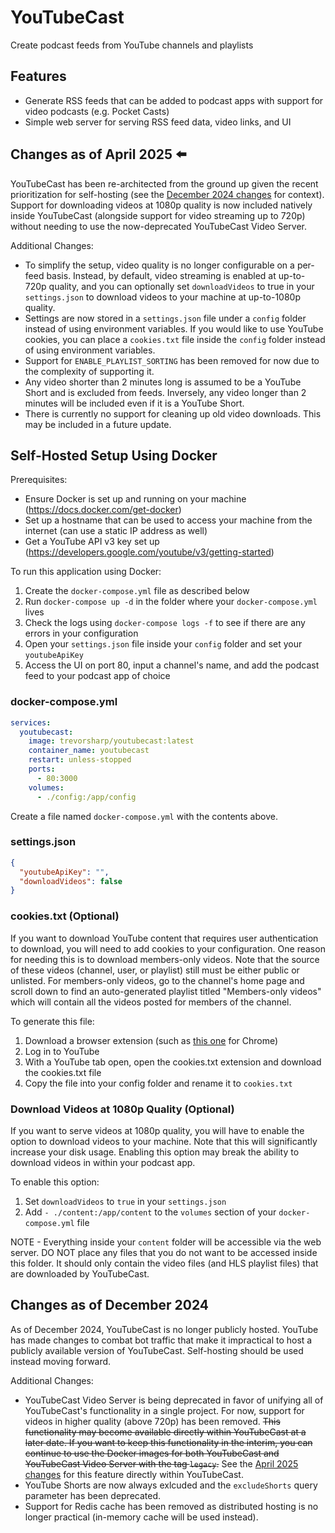 # YouTubeCast

Create podcast feeds from YouTube channels and playlists

## Features

- Generate RSS feeds that can be added to podcast apps with support for video podcasts (e.g. Pocket Casts)
- Simple web server for serving RSS feed data, video links, and UI

## Changes as of April 2025 ⬅️

YouTubeCast has been re-architected from the ground up given the recent prioritization for self-hosting (see the [December 2024 changes](#changes-as-of-december-2024) for context). Support for downloading videos at 1080p quality is now included natively inside YouTubeCast (alongside support for video streaming up to 720p) without needing to use the now-deprecated YouTubeCast Video Server.

Additional Changes:

- To simplify the setup, video quality is no longer configurable on a per-feed basis. Instead, by default, video streaming is enabled at up-to-720p quality, and you can optionally set `downloadVideos` to true in your `settings.json` to download videos to your machine at up-to-1080p quality.
- Settings are now stored in a `settings.json` file under a `config` folder instead of using environment variables. If you would like to use YouTube cookies, you can place a `cookies.txt` file inside the `config` folder instead of using environment variables.
- Support for `ENABLE_PLAYLIST_SORTING` has been removed for now due to the complexity of supporting it.
- Any video shorter than 2 minutes long is assumed to be a YouTube Short and is excluded from feeds. Inversely, any video longer than 2 minutes will be included even if it is a YouTube Short.
- There is currently no support for cleaning up old video downloads. This may be included in a future update.

## Self-Hosted Setup Using Docker

Prerequisites:

- Ensure Docker is set up and running on your machine (https://docs.docker.com/get-docker)
- Set up a hostname that can be used to access your machine from the internet (can use a static IP address as well)
- Get a YouTube API v3 key set up (https://developers.google.com/youtube/v3/getting-started)

To run this application using Docker:

1. Create the `docker-compose.yml` file as described below
2. Run `docker-compose up -d` in the folder where your `docker-compose.yml` lives
3. Check the logs using `docker-compose logs -f` to see if there are any errors in your configuration
4. Open your `settings.json` file inside your `config` folder and set your `youtubeApiKey`
5. Access the UI on port 80, input a channel's name, and add the podcast feed to your podcast app of choice

### docker-compose.yml

```yml
services:
  youtubecast:
    image: trevorsharp/youtubecast:latest
    container_name: youtubecast
    restart: unless-stopped
    ports:
      - 80:3000
    volumes:
      - ./config:/app/config
```

Create a file named `docker-compose.yml` with the contents above.

### settings.json

```json
{
  "youtubeApiKey": "",
  "downloadVideos": false
}
```

### cookies.txt (Optional)

If you want to download YouTube content that requires user authentication to download, you will need to add cookies to your configuration. One reason for needing this is to download members-only videos. Note that the source of these videos (channel, user, or playlist) still must be either public or unlisted. For members-only videos, go to the channel's home page and scroll down to find an auto-generated playlist titled "Members-only videos" which will contain all the videos posted for members of the channel.

To generate this file:

1. Download a browser extension (such as [this one](https://chrome.google.com/webstore/detail/open-cookiestxt/gdocmgbfkjnnpapoeobnolbbkoibbcif) for Chrome)
2. Log in to YouTube
3. With a YouTube tab open, open the cookies.txt extension and download the cookies.txt file
4. Copy the file into your config folder and rename it to `cookies.txt`

### Download Videos at 1080p Quality (Optional)

If you want to serve videos at 1080p quality, you will have to enable the option to download videos to your machine. Note that this will significantly increase your disk usage. Enabling this option may break the ability to download videos in within your podcast app.

To enable this option:

1. Set `downloadVideos` to `true` in your `settings.json`
2. Add `- ./content:/app/content` to the `volumes` section of your `docker-compose.yml` file

NOTE - Everything inside your `content` folder will be accessible via the web server. DO NOT place any files that you do not want to be accessed inside this folder. It should only contain the video files (and HLS playlist files) that are downloaded by YouTubeCast.

## Changes as of December 2024

As of December 2024, YouTubeCast is no longer publicly hosted. YouTube has made changes to combat bot traffic that make it impractical to host a publicly available version of YouTubeCast. Self-hosting should be used instead moving forward.

Additional Changes:

- YouTubeCast Video Server is being deprecated in favor of unifying all of YouTubeCast's functionality in a single project. For now, support for videos in higher quality (above 720p) has been removed. ~~This functionality may become available directly within YouTubeCast at a later date. If you want to keep this functionality in the interim, you can continue to use the Docker images for both YouTubeCast and YouTubeCast Video Server with the tag `legacy`.~~ See the [April 2025 changes](#changes-as-of-april-2025-️) for this feature directly within YouTubeCast.
- YouTube Shorts are now always exlcuded and the `excludeShorts` query parameter has been deprecated.
- Support for Redis cache has been removed as distributed hosting is no longer practical (in-memory cache will be used instead).
